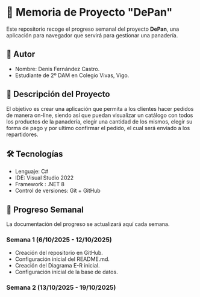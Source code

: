 # 📝 Memoria de Proyecto "DePan"

Este repositorio recoge el progreso semanal del proyecto **DePan**, una aplicación para navegador que servirá para gestionar una panadería.

## 👤 Autor
  - Nombre: Denis Fernández Castro.
- Estudiante de 2º DAM en Colegio Vivas, Vigo.

## 📖 Descripción del Proyecto
El objetivo es crear una aplicación que permita a los clientes hacer pedidos de manera on-line, siendo así que puedan visualizar un catálogo con todos los productos de la panadería,
elegir una cantidad de los mismos, elegir su forma de pago y por ultimo confirmar el pedido, el cual será enviado a los repartidores.

## 🛠️ Tecnologías
- Lenguaje: C#
- IDE: Visual Studio 2022
- Framework : .NET 8
- Control de versiones: Git + GitHub

## 📅 Progreso Semanal
La documentación del progreso se actualizará aquí cada semana.  

### Semana 1 (6/10/2025 - 12/10/2025)
- Creación del repositorio en GitHub.  
- Configuración inicial del README.md.
- Creación del Diagrama E-R inicial.
- Configuración inicial de la base de datos. 

### Semana 2 (13/10/2025 - 19/10/2025)
